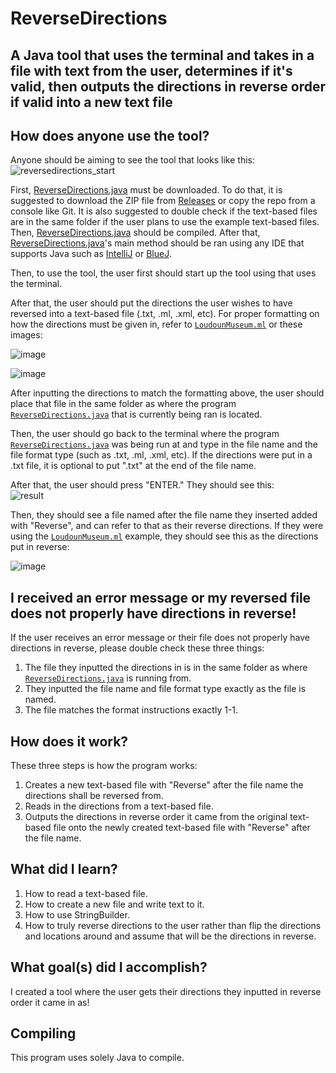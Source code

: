 # ReverseDirections

## A Java tool that uses the terminal and takes in a file with text from the user, determines if it's valid, then outputs the directions in reverse order if valid into a new text file

## How does anyone use the tool?

Anyone should be aiming to see the tool that looks like this:
![reversedirections_start](https://user-images.githubusercontent.com/22280271/213864556-513c255c-4cd6-4e10-a394-928fd933525d.jpg)

First, [ReverseDirections.java](https://github.com/bluelightspirit/ReverseDirections/blob/main/ReverseDirections.java) must be downloaded. To do that, it is suggested to download the ZIP file from [Releases](https://github.com/bluelightspirit/ReverseDirections/releases) or copy the repo from a console like Git. It is also suggested to double check if the text-based files are in the same folder if the user plans to use the example text-based files. Then, [ReverseDirections.java](https://github.com/bluelightspirit/ReverseDirections/blob/main/ReverseDirections.java) should be compiled. After that, [ReverseDirections.java](https://github.com/bluelightspirit/ReverseDirections/blob/main/ReverseDirections.java)'s main method should be ran using any IDE that supports Java such as [IntelliJ](https://www.jetbrains.com/idea/download/) or [BlueJ](https://www.bluej.org/).

Then, to use the tool, the user first should start up the tool using that uses the terminal.

After that, the user should put the directions the user wishes to have reversed into a text-based file (.txt, .ml, .xml, etc).
For proper formatting on how the directions must be given in, refer to [`LoudounMuseum.ml`](https://github.com/bluelightspirit/ReverseDirections/blob/main/LoudounMuseum.ml) or these images:

![image](https://user-images.githubusercontent.com/22280271/213865601-c253d735-6fda-4bfb-9148-974fdb21e60c.png)

![image](https://user-images.githubusercontent.com/22280271/213865575-5e4d2192-cfa0-4a55-9c01-07ad05da3dc0.png)

After inputting the directions to match the formatting above, the user should place that file in the same folder as where the program [`ReverseDirections.java`](https://github.com/bluelightspirit/ReverseDirections/blob/main/ReverseDirections.java) that is currently being ran is located.

Then, the user should go back to the terminal where the program [`ReverseDirections.java`](https://github.com/bluelightspirit/ReverseDirections/blob/main/ReverseDirections.java) was being run at and type in the file name and the file format type (such as .txt, .ml, .xml, etc). If the directions were put in a .txt file, it is optional to put ".txt" at the end of the file name.

After that, the user should press "ENTER." They should see this:\
![result](https://user-images.githubusercontent.com/22280271/213865772-23e330e1-e36a-45cd-9200-2af25e645961.jpg)

Then, they should see a file named after the file name they inserted added with "Reverse", and can refer to that as their reverse directions.
If they were using the [`LoudounMuseum.ml`](https://github.com/bluelightspirit/ReverseDirections/blob/main/LoudounMuseum.ml) example, they should see this as the directions put in reverse:

![image](https://user-images.githubusercontent.com/22280271/213886209-851db8ed-16ef-4bae-a01c-1e60a0cdd92b.png)

## I received an error message or my reversed file does not properly have directions in reverse!

If the user receives an error message or their file does not properly have directions in reverse, please double check these three things:
1) The file they inputted the directions in is in the same folder as where [`ReverseDirections.java`](https://github.com/bluelightspirit/ReverseDirections/blob/main/ReverseDirections.java) is running from.
2) They inputted the file name and file format type exactly as the file is named.
3) The file matches the format instructions exactly 1-1.

## How does it work?

These three steps is how the program works:
1) Creates a new text-based file with "Reverse" after the file name the directions shall be reversed from.
2) Reads in the directions from a text-based file.
3) Outputs the directions in reverse order it came from the original text-based file onto the newly created text-based file with "Reverse" after the file name.

## What did I learn?

1) How to read a text-based file.
2) How to create a new file and write text to it.
3) How to use StringBuilder.
4) How to truly reverse directions to the user rather than flip the directions and locations around and assume that will be the directions in reverse.

## What goal(s) did I accomplish?

I created a tool where the user gets their directions they inputted in reverse order it came in as!

## Compiling

This program uses solely Java to compile.
